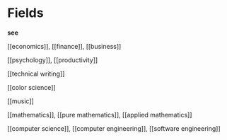 # Fields

**see**

[[economics]], [[finance]], [[business]]

[[psychology]], [[productivity]]

[[technical writing]]

[[color science]]

[[music]]

[[mathematics]], [[pure mathematics]], [[applied mathematics]]

[[computer science]], [[computer engineering]], [[software engineering]]

